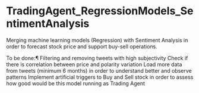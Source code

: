 # TradingAgent_RegressionModels_SentimentAnalysis
Merging machine learning models (Regression) with Sentiment Analysis in order to forecast stock price and support buy-sell operations.



To be done:¶
Filtering and removing tweets with high subjectivity
Check if there is correlation between price and polarity variation
Load more data from tweets (minimum 6 months) in order to understand better and observe patterns
Implement artificial triggers to Buy and Sell stock in order to assess how good would be this model running as Trading Agent
